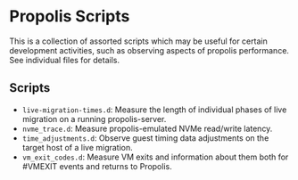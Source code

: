 # Propolis Scripts

This is a collection of assorted scripts which may be useful for certain
development activities, such as observing aspects of propolis performance. See
individual files for details.

## Scripts

- `live-migration-times.d`: Measure the length of individual phases of live
  migration on a running propolis-server.
- `nvme_trace.d`: Measure propolis-emulated NVMe read/write latency.
- `time_adjustments.d`: Observe guest timing data adjustments on the target host
  of a live migration.
- `vm_exit_codes.d`: Measure VM exits and information about them both for
  #VMEXIT events and returns to Propolis.
